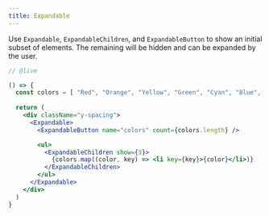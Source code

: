 ```yaml
---
title: Expandable
---
```


Use `Expandable`, `ExpandableChildren`, and `ExpandableButton` to show an initial subset of elements. The remaining will be hidden and can be expanded by the user.

```jsx
// @live

() => {
  const colors = [ "Red", "Orange", "Yellow", "Green", "Cyan", "Blue", "Indigo", "Violet", "Purple", "Magenta", "Pink", "Brown", "White", "Gray", "Black"]
  
  return (
    <div className="y-spacing">
      <Expandable>
        <ExpandableButton name="colors" count={colors.length} />

        <ul>
          <ExpandableChildren show={3}>
            {colors.map((color, key) => <li key={key}>{color}</li>)}
          </ExpandableChildren>
        </ul>
      </Expandable>
    </div>
  )
}
```